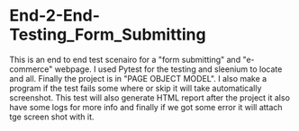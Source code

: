 # End-2-End-Testing_Form_Submitting

This is an end to end test scenairo for a "form submitting" and "e-commerce" webpage. I used Pytest for the testing and sleenium to locate and all. Finally the project is in "PAGE OBJECT MODEL". I also make a program if the test fails some where or skip it will take automatically screenshot. This test will also generate HTML report after the project it also have some logs for more info and finally if we got some error it will attach tge screen shot with it. 
